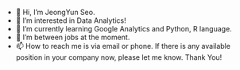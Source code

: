 - 👋 Hi, I’m JeongYun Seo.
- 👀 I’m interested in Data Analytics!
- 🌱 I’m currently learning Google Analytics and Python, R language.
- 💞️ I’m between jobs at the moment.
- 📫 How to reach me is via email or phone. If there is any available position in your company now, please let me know.
Thank You!

<!---
jeongyunseo20/jeongyunseo20 is a ✨ special ✨ repository because its `README.md` (this file) appears on your GitHub profile.
You can click the Preview link to take a look at your changes.
--->
